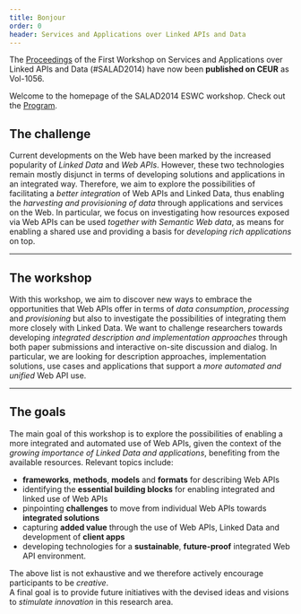 ```yaml
---
title: Bonjour
order: 0
header: Services and Applications over Linked APIs and Data
---
```


The [Proceedings](http://ceur-ws.org/Vol-1056/)
of the First Workshop on Services and Applications
over Linked APIs and Data (#SALAD2014)
have now been **published on CEUR** as Vol-1056.

Welcome to the homepage of the SALAD2014 ESWC workshop.
Check out the [Program](/menu/).

## The challenge

Current developments on the Web have been marked
by the increased popularity of *Linked Data* and *Web APIs*.
However, these two technologies remain mostly disjunct
in terms of developing solutions and applications in an integrated way.
Therefore, we aim to explore the possibilities
of facilitating a *better integration* of Web APIs and Linked Data,
thus enabling the *harvesting and provisioning of data*
through applications and services on the Web.
In particular, we focus on investigating how resources exposed via Web APIs
can be used *together with Semantic Web data*,
as means for enabling a shared use and providing
a basis for *developing rich applications* on top.

------

## The workshop
With this workshop, we aim to discover new ways
to embrace the opportunities that Web APIs offer
in terms of *data consumption*, *processing* and *provisioning*
but also to investigate the possibilities
of integrating them more closely with Linked Data.
We want to challenge researchers towards
developing *integrated description and implementation approaches*
through both paper submissions and interactive on-site discussion and dialog.
In particular, we are looking for description approaches, implementation solutions,
use cases and applications that support a *more automated and unified* Web API use.

------

## The goals
The main goal of this workshop is to explore the possibilities
of enabling a more integrated and automated use of Web APIs,
given the context of the *growing importance of Linked Data and applications*,
benefiting from the available resources.
Relevant topics include:

- **frameworks**, **methods**, **models** and **formats** for describing Web APIs
- identifying the **essential building blocks** for enabling integrated and linked use of Web APIs
- pinpointing **challenges** to move from individual Web APIs towards **integrated solutions**
- capturing **added value** through the use of Web APIs, Linked Data and development of **client
apps**
- developing technologies for a **sustainable**, **future-proof** integrated Web API environment.

The above list is not exhaustive and we therefore actively encourage participants to be *creative*.
<br>
A final goal is to provide future initiatives with the devised ideas
and visions to *stimulate innovation* in this research area.
